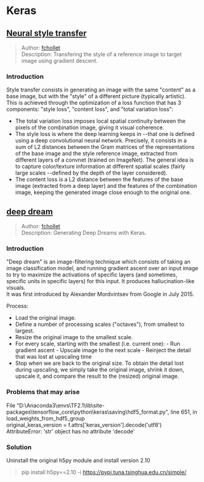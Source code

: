 # Keras  

## [Neural style transfer](./neural_style_transfer.py)  
> Author: [fchollet](https://twitter.com/fchollet)  
> Description: Transfering the style of a reference image to target image using gradient descent.  

### Introduction  
Style transfer consists in generating an image with the same "content" as a base image, but with the "style" of a different picture (typically artistic).  
This is achieved through the optimization of a loss function that has 3 components: "style loss", "content loss", and "total variation loss":  
- The total variation loss imposes local spatial continuity between the pixels of the combination image, giving it visual coherence.  
- The style loss is where the deep learning keeps in --that one is defined using a deep convolutional neural network. Precisely, it consists in a sum of L2 distances between the Gram matrices of the representations of the base image and the style reference image, extracted from different layers of a convnet (trained on ImageNet). The general idea is to capture color/texture information at different spatial scales (fairly large scales --defined by the depth of the layer considered).  
- The content loss is a L2 distance between the features of the base image (extracted from a deep layer) and the features of the combination image, keeping the generated image close enough to the original one.  


## [deep dream](./deep_dream.py)  
> Author: [fchollet](https://twitter.com/fchollet)  
> Description: Generating Deep Dreams with Keras.  

### Introduction  
"Deep dream" is an image-filtering technique which consists of taking an image classification model, and running gradient ascent over an input image to try to maximize the activations of specific layers (and sometimes, specific units in specific layers) for this input. It produces hallucination-like visuals.  
It was first introduced by Alexander Mordvintsev from Google in July 2015.  

Process:  
- Load the original image.  
- Define a number of processing scales ("octaves"), from smallest to largest.  
- Resize the original image to the smallest scale.  
- For every scale, starting with the smallest (i.e. current one): - Run gradient ascent - Upscale image to the next scale - Reinject the detail that was lost at upscaling time
- Stop when we are back to the original size. To obtain the detail lost during upscaling, we simply take the original image, shrink it down, upscale it, and compare the result to the (resized) original image.  

### Problems that may arise  
File "D:\Anaconda3\envs\TF2.1\lib\site-packages\tensorflow_core\python\keras\saving\hdf5_format.py", line 651, in load_weights_from_hdf5_group  
    original_keras_version = f.attrs['keras_version'].decode('utf8')  
AttributeError: 'str' object has no attribute 'decode'  

### Solution  
Uninstall the original h5py module and install version 2.10  
> pip install h5py==2.10 -i https://pypi.tuna.tsinghua.edu.cn/simple/  

